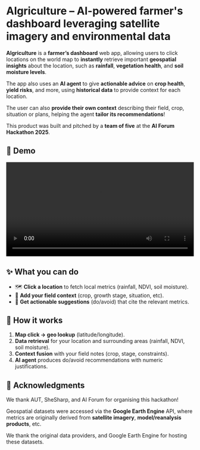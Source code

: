 # AIgriculture – AI-powered farmer's dashboard leveraging satellite imagery and environmental data

**AIgriculture** is a **farmer’s dashboard** web app, allowing users to click locations on the world map to **instantly** retrieve important **geospatial insights** about the location, such as **rainfall**, **vegetation health**, and **soil moisture levels**.

The app also uses an **AI agent** to give **actionable advice** on **crop health**, **yield risks**, and more, using **historical data** to provide context for each location.

The user can also **provide their own context** describing their field, crop, situation or plans, helping the agent **tailor its recommendations**!

This product was built and pitched by a **team of five** at the **AI Forum Hackathon 2025**. 


## 🎥 Demo

<video controls width="100%">
  <source src="https://raw.githubusercontent.com/WilliamTayNZ/AIgriculture/main/demo.mp4" type="video/mp4">
  <a href="https://raw.githubusercontent.com/WilliamTayNZ/AIgriculture/main/demo.mp4">AIgriculture Demo</a>
</video>


## ✨ What you can do

- 🗺️ **Click a location** to fetch local metrics (rainfall, NDVI, soil moisture).
- 🤖 **Add your field context** (crop, growth stage, situation, etc).
- 🧭 **Get actionable suggestions** (do/avoid) that cite the relevant metrics.



## 🧩 How it works

1. **Map click → geo lookup** (latitude/longitude).
2. **Data retrieval** for your location and surrounding areas (rainfall, NDVI, soil moisture).
3. **Context fusion** with your field notes (crop, stage, constraints).
4. **AI agent** produces do/avoid recommendations with numeric justifications.


## 🙌 Acknowledgments

We thank AUT, SheSharp, and AI Forum for organising this hackathon!

Geospatial datasets were accessed via the **Google Earth Engine** API, where metrics are originally derived from **satellite imagery**, **model/reanalysis products**, etc.

We thank the original data providers, and Google Earth Engine for hosting these datasets.